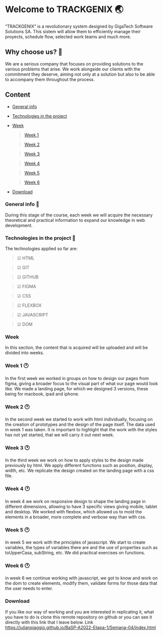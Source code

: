 # Welcome to TRACKGENIX 🌏
“TRACKGENIX” is a revolutionary system designed by GigaTech Software Solutions SA. 
This sistem will allow them to efficiently manage their proyects, schedule flow, selected work teams and much more.

## Why choose us? 🤵

We are a serious company that focuses on providing solutions to the various problems that arise. We work alongside our clients with the commitment they deserve, aiming not only at a solution but also to be able to accompany them throughout the process.

## Content
- [General info](#general-info)
- [Technologies in the project](#technologies-in-the-project)
- [Week](#week)

    >   [Week 1](#week-1)

    >   [Week 2](#week-2)

    >   [Week 3](#week-3-🕐)

    >   [Week 4](#week-4-🕐)

    >   [Week 5](#week-5-🕐)

    >   [Week 6](#week-6-🕐)

- [Download](#download)



### General info 📰
During this stage of the course, each week we will acquire the necessary theoretical and practical information to expand our knowledge in web development.

### Technologies in the project 🧪
The technologies applied so far are:

> ☑ HTML

> ☑ GIT

> ☑ GITHUB

> ☑ FIGMA

> ☑ CSS

> ☑ FLEXBOX

> ☑ JAVASCRIPT

> ☑ DOM

### Week
In this section, the content that is acquired will be uploaded and will be divided into weeks.

### Week 1 🕐
In the first week we worked in groups on how to design our pages from figma, giving a broader focus to the visual part of what our page would look like. We made a landing page, for which we designed 3 versions, these being for macbook, ipad and iphone.

### Week 2 🕐
In the second week we started to work with html individually, focusing on the creation of prototypes and the design of the page itself. The data used in week 1 was taken. It is important to highlight that the work with the styles has not yet started, that we will carry it out next week.

### Week 3 🕐
In the third week we work on how to apply styles to the design made previously by html. We apply different functions such as position, display, width, etc. We replicate the design created on the landing page with a css file.

### Week 4 🕐
In week 4 we work on responsive design to shape the landing page in different dimensions, allowing to have 3 specific views giving mobile, tablet and desktop. We worked with flexbox, which allowed us to mold the elements in a broader, more complete and verbose way than with css.

### Week 5 🕐
In week 5 we work with the principles of javascript. We start to create variables, the types of variables there are and the use of properties such as toUpperCasa, subString, etc. We did practical exercises on functions.

### Week 6 🕐
in week 6 we continue working with javascript, we got to know and work on the dom to create elements, modify them, validate forms for those data that the user needs to enter.

### Download
If you like our way of working and you are interested in replicating it, what you have to do is clone this remote repository on github or you can see it directly with this link that I leave below. Link https://julianpiaggio.github.io/BaSP-A2022-Etapa-1/Semana-04/index.html